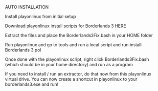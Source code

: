 AUTO INSTALLATION



Install playonlinux from initial setup

 

Download playonlinux install scripts for Borderlands 3 [HERE](https://drive.google.com/file/d/1K5c_lHQvGWfmHExvcG0wFVAeErCIX-WW/view?usp=sharing)

 

Extract the files and place the Borderlands3Fix.bash in your HOME folder

 

Run playonlinux and go to tools and run a local script and run install Borderlands 3.pol

 

Once done with the playonlinux script, right click Borderlands3Fix.bash (which should be in your home directory) and run as a program

 

If you need to install / run an extractor, do that now from this playonlinux virtual drive. You can now create a shortcut in playonlinux to your borderlands3.exe and run!
